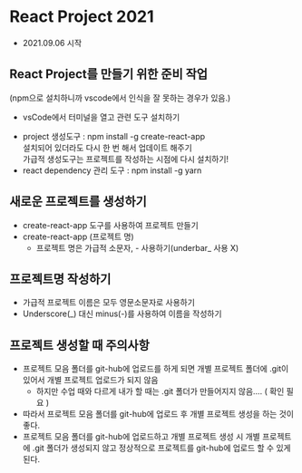 # React Project 2021

- 2021.09.06 시작

## React Project를 만들기 위한 준비 작업

(npm으로 설치하니까 vscode에서 인식을 잘 못하는 경우가 있음.)

- vsCode에서 터미널을 열고 관련 도구 설치하기

* project 생성도구 : npm install -g create-react-app  
  설치되어 있더라도 다시 한 번 해서 업데이트 해주기  
  가급적 생성도구는 프로젝트를 작성하는 시점에 다시 설치하기!
* react dependency 관리 도구 : npm install -g yarn

## 새로운 프로젝트를 생성하기

- create-react-app 도구를 사용하여 프로젝트 만들기
- create-react-app (프로젝트 명)
  - 프로젝트 명은 가급적 소문자, - 사용하기(underbar\_ 사용 X)

## 프로젝트명 작성하기

- 가급적 프로젝트 이름은 모두 영문소문자로 사용하기
- Underscore(\_) 대신 minus(-)를 사용하여 이름을 작성하기

## 프로젝트 생성할 때 주의사항

- 프로젝트 모음 폴더를 git-hub에 업로드를 하게 되면 개별 프로젝트 폴더에 .git이 있어서 개별 프로젝트 업로드가 되지 않음
  - 하지만 수업 때와 다르게 내가 할 때는 .git 폴더가 만들어지지 않음.... ( 확인 필요 )
- 따라서 프로젝트 모음 폴더를 git-hub에 업로드 후 개별 프로젝트 생성을 하는 것이 좋다.
- 프로젝트 모음 폴더를 git-hub에 업로드하고 개별 프로젝트 생성 시 개별 프로젝트에 .git 폴더가 생성되지 않고 정상적으로 프로젝트를 git-hub에 업로드 할 수 있게 된다.
